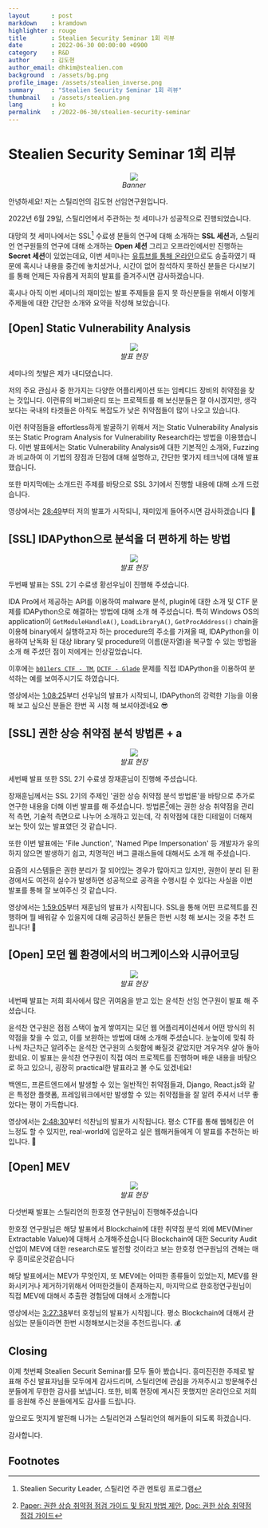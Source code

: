 ```yaml
---
layout		: post
markdown	: kramdown
highlighter	: rouge
title		: Stealien Security Seminar 1회 리뷰
date		: 2022-06-30 00:00:00 +0900
category	: R&D
author		: 김도현
author_email: dhkim@stealien.com
background	: /assets/bg.png
profile_image: /assets/stealien_inverse.png
summary		: "Stealien Security Seminar 1회 리뷰"
thumbnail	: /assets/stealien.png
lang        : ko
permalink   : /2022-06-30/stealien-security-seminar
---
```


# Stealien Security Seminar 1회 리뷰

<p align="center">
    <img src="/assets/2022-06-30-2022_3s_review/banner.png"><br>
    <i>Banner</i>
</p>

안녕하세요! 저는 스틸리언의 김도현 선임연구원입니다.

2022년 6월 29일, 스틸리언에서 주관하는 첫 세미나가 성공적으로 진행되었습니다.

대망의 첫 세미나에서는 SSL[^1] 수료생 분들의 연구에 대해 소개하는 **SSL 세션**과, 스틸리언 연구원들의 연구에 대해 소개하는 **Open 세션** 그리고 오프라인에서만 진행하는 **Secret 세션**이 있었는데요, 이번 세미나는 [유튜브를 통해 온라인](https://www.youtube.com/watch?v=6YgSTZ9i7Vk)으로도 송출하였기 때문에 혹시나 내용을 중간에 놓치셨거나, 시간이 없어 참석하지 못하신 분들은 다시보기를 통해 언제든 자유롭게 저희의 발표를 즐겨주시면 감사하겠습니다.

혹시나 아직 이번 세미나의 재미있는 발표 주제들을 듣지 못 하신분들을 위해서 이렇게 주제들에 대한 간단한 소개와 요약을 작성해 보았습니다.

## [Open] Static Vulnerability Analysis

<p align="center">
    <img src="/assets/2022-06-30-2022_3s_review/dhkim.jpg"><br>
    <i>발표 현장</i>
</p>

세미나의 첫발은 제가 내디뎠습니다.

저의 주요 관심사 중 한가지는 다양한 어플리케이션 또는 임베디드 장비의 취약점을 찾는 것입니다.
이런류의 버그바운티 또는 프로젝트를 해 보신분들은 잘 아시겠지만, 생각보다는 국내의 타겟들은 아직도 복잡도가 낮은 취약점들이 많이 나오고 있습니다.

이런 취약점들을 effortless하게 발굴하기 위해서 저는 Static Vulnerability Analysis 또는 Static Program Analysis for Vulnerability Research라는 방법을 이용했습니다. 이번 발표에서는 Static Vulnerability Analysis에 대한 기본적인 소개와, Fuzzing과 비교하여 이 기법의 장점과 단점에 대해 설명하고, 간단한 몇가지 테크닉에 대해 발표했습니다.

또한 마지막에는 소개드린 주제를 바탕으로 SSL 3기에서 진행할 내용에 대해 소개 드렸습니다.

영상에서는 [28:49](https://youtu.be/6YgSTZ9i7Vk?t=1729)부터 저의 발표가 시작되니, 재미있게 들어주시면 감사하겠습니다 🤩

## [SSL] IDAPython으로 분석을 더 편하게 하는 방법

<p align="center">
    <img src="/assets/2022-06-30-2022_3s_review/snwo.jpg"><br>
    <i>발표 현장</i>
</p>

두번째 발표는 SSL 2기 수료생 황선우님이 진행해 주셨습니다.

IDA Pro에서 제공하는 API를 이용하여 malware 분석, plugin에 대한 소개 및 CTF 문제를 IDAPython으로 해결하는 방법에 대해 소개 해 주셨습니다.
특히 Windows OS의 application이 `GetModuleHandleA()`, `LoadLibraryA()`, `GetProcAddress()` chain을 이용해 binary에서 실행하고자 하는 procedure의 주소를 가져올 때, IDAPython을 이용하여 난독화 된 대상 library 및 procedure의 이름(문자열)을 복구할 수 있는 방법을 소개 해 주셨던 점이 저에게는 인상깊었습니다.

이후에는 [`b01lers CTF - TM`](https://ctftime.org/event/1583), [`DCTF - Glade`](https://ctftime.org/task/20424) 문제를 직접 IDAPython을 이용하여 분석하는 예를 보여주시기도 하였습니다.

영상에서는 [1:08:25](https://youtu.be/6YgSTZ9i7Vk?t=4105)부터 선우님의 발표가 시작되니, IDAPython의 강력한 기능을 이용해 보고 싶으신 분들은 한번 꼭 시청 해 보셔야겠네요 😎

## [SSL] 권한 상승 취약점 분석 방법론 + a

<p align="center">
    <img src="/assets/2022-06-30-2022_3s_review/jhjang.jpg"><br>
    <i>발표 현장</i>
</p>

세번째 발표 또한 SSL 2기 수료생 장재훈님이 진행해 주셨습니다.

장재훈님께서는 SSL 2기의 주제인 '권한 상승 취약점 분석 방법론'을 바탕으로 추가로 연구한 내용을 더해 이번 발표를 해 주셨습니다.
방법론[^2]에는 권한 상승 취약점을 관리적 측면, 기술적 측면으로 나누어 소개하고 있는데, 각 취약점에 대한 디테일이 더해져 보는 맛이 있는 발표였던 것 같습니다.

또한 이번 발표에는 'File Junction', 'Named Pipe Impersonation' 등 개발자가 유의하지 않으면 발생하기 쉽고, 치명적인 버그 클래스들에 대해서도 소개 해 주셨습니다.

요즘의 시스템들은 권한 분리가 잘 되어있는 경우가 많아지고 있지만, 권한이 분리 된 환경에서도 여전히 실수가 발생하면 성공적으로 공격을 수행시킬 수 있다는 사실을 이번 발표를 통해 잘 보여주신 것 같습니다.

영상에서는 [1:59:05](https://youtu.be/6YgSTZ9i7Vk?t=7145)부터 재훈님의 발표가 시작됩니다. SSL을 통해 어떤 프로젝트를 진행하며 뭘 배워갈 수 있을지에 대해 궁금하신 분들은 한번 시청 해 보시는 것을 추천 드립니다! 👏

## [Open] 모던 웹 환경에서의 버그케이스와 시큐어코딩

<p align="center">
    <img src="/assets/2022-06-30-2022_3s_review/scyoon.jpg"><br>
    <i>발표 현장</i>
</p>

네번째 발표는 저희 회사에서 많은 귀여움을 받고 있는 윤석찬 선임 연구원이 발표 해 주셨습니다.

윤석찬 연구원은 점점 스택이 높게 쌓여지는 모던 웹 어플리케이션에서 어떤 방식의 취약점을 찾을 수 있고, 이를 보완하는 방법에 대해 소개해 주셨습니다. 눈높이에 맞춰 하나씩 차근차근 알려주는 윤석찬 연구원의 스윗함에 빠질것 같았지만 겨우겨우 살아 돌아왔네요. 이 발표는 윤석찬 연구원이 직접 여러 프로젝트를 진행하며 배운 내용을 바탕으로 하고 있으니, 굉장히 practical한 발표라고 볼 수도 있겠네요!

백엔드, 프론트엔드에서 발생할 수 있는 일반적인 취약점들과, Django, React.js와 같은 특정한 플랫폼, 프레임워크에서만 발생할 수 있는 취약점들을 잘 알려 주셔서 너무 좋았다는 평이 가득합니다.

영상에서는 [2:48:30](https://youtu.be/6YgSTZ9i7Vk?t=10110)부터 석찬님의 발표가 시작됩니다. 평소 CTF를 통해 웹해킹은 어느정도 할 수 있지만, real-world에 입문하고 싶은 웹해커들에게 이 발표를 추천하는 바입니다. 🐞

## [Open] MEV

<p align="center">
    <img src="/assets/2022-06-30-2022_3s_review/hjhan.jpg"><br>
    <i>발표 현장</i>
</p>

다섯번째 발표는 스틸리언의 한호정 연구원님이 진행해주셨습니다

한호정 연구원님은 해당 발표에서 Blockchain에 대한 취약점 분석 외에 MEV(Miner Extractable Value)에 대해서 소개해주셨습니다
Blockchain에 대한 Security Audit 산업이 MEV에 대한 research로도 발전할 것이라고 보는 한호정 연구원님의 견해는 매우 흥미로운것같습니다

해당 발표에서는 MEV가 무엇인지, 또 MEV에는 어떠한 종류들이 있었는지, MEV를 완화시키거나 제거하기위해서 어떠한것들이 존재하는지, 마지막으로 한호정연구원님이 직접 MEV에 대해서 추출한 경험담에 대해서 소개합니다

영상에서는 [3:27:38](https://youtu.be/6YgSTZ9i7Vk?t=12465)부터 호정님의 발표가 시작됩니다. 평소 Blockchain에 대해서 관심있는 분들이라면 한번 시청해보시는것을 추천드립니다. 💰

## Closing

이제 첫번째 Stealien Securit Seminar를 모두 돌아 봤습니다. 흥미진진한 주제로 발표해 주신 발표자님들 모두에게 감사드리며, 스틸리언에 관심을 가져주시고 방문해주신 분들에게 무한한 감사를 보냅니다. 또한, 비록 현장에 계시진 못했지만 온라인으로 저희를 응원해 주신 분들에게도 감사를 드립니다.

앞으로도 멋지게 발전해 나가는 스틸리언과 스틸리언의 해커들이 되도록 하겠습니다.

감사합니다.

## Footnotes

[^1]: Stealien Security Leader, 스틸리언 주관 멘토링 프로그램
[^2]: [Paper: 권한 상승 취약점 점검 가이드 및 탐지 방법 제안](https://drive.google.com/file/d/1Mk46m5tFapZZ0y4upKxD3R6YsXb4EVZ1/view?usp=sharing), [Doc: 권한 상승 취약점 점검 가이드](https://drive.google.com/file/d/1LscZyKqve60LQsPU98-RgONbP43Mivy1/view?usp=sharing)